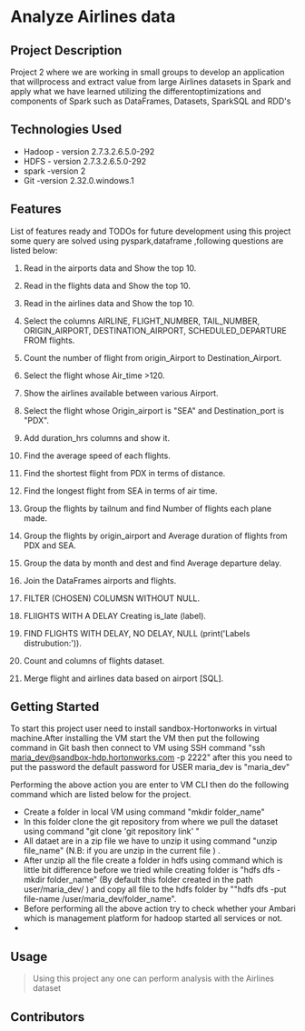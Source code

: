 # Analyze Airlines data

## Project Description

Project 2 where we are working in small groups to develop an application that willprocess and extract value from large Airlines datasets in Spark and apply what we have learned utilizing the differentoptimizations and components of Spark such as DataFrames, Datasets, SparkSQL and RDD's
## Technologies Used

* Hadoop - version 2.7.3.2.6.5.0-292
* HDFS - version 2.7.3.2.6.5.0-292
* spark -version 2
* Git -version 2.32.0.windows.1

## Features

List of features ready and TODOs for future development
using this project some query are solved using pyspark,dataframe ,following questions are listed below:

01. Read in the airports data and Show the top 10.
  
02. Read in the flights data and Show the top 10.

03. Read in the airlines data and Show the top 10.

04. Select the columns AIRLINE, FLIGHT_NUMBER, TAIL_NUMBER, ORIGIN_AIRPORT, DESTINATION_AIRPORT, SCHEDULED_DEPARTURE FROM flights.

05. Count the number of flight from origin_Airport to Destination_Airport.

06. Select the flight whose Air_time >120.

07. Show the airlines available between various Airport.

08. Select the flight whose Origin_airport is "SEA" and Destination_port is "PDX".

09. Add duration_hrs columns and show it.

10. Find the average speed of each flights.

11. Find the shortest flight from PDX in terms of distance.

12. Find the longest flight from SEA in terms of air time.

13. Group the flights by tailnum and find Number of flights each plane made.

14. Group the flights by origin_airport and Average duration of flights from PDX and SEA.

15. Group the data by month and dest and find Average departure delay.

16. Join the DataFrames airports and flights.

17. FILTER (CHOSEN) COLUMSN WITHOUT NULL.

18. FLIIGHTS WITH A DELAY Creating is_late (label).

19. FIND FLIGHTS WITH DELAY, NO DELAY, NULL (print('Labels distrubution:')).

20. Count and columns of flights dataset.

21. Merge flight and airlines data based on airport [SQL].



## Getting Started
   

To start this project user need to install sandbox-Hortonworks in virtual machine.After installing the VM start the VM then put the following command in Git bash then connect to VM using SSH command "ssh maria_dev@sandbox-hdp.hortonworks.com -p 2222" after this you need to put the password the default password for USER maria_dev is "maria_dev"

Performing the above action you are enter to VM CLI then do the following command which are listed below for the project.

* Create a folder in local VM using command "mkdir folder_name"
* In this folder clone the git repository from where we pull the dataset using command "git clone 'git repository link' "
* All dataet are in a zip file we have to unzip it using command "unzip file_name" (N.B: if you are unzip in the current file ) .
* After unzip all the file create a folder in hdfs using command which is little bit difference before we tried while creating folder is "hdfs dfs -mkdir folder_name" (By default this folder created in the path user/maria_dev/ ) and copy all file to the hdfs folder by ""hdfs dfs -put file-name /user/maria_dev/folder_name".
* Before performing all the above action try to check whether your Ambari which is management platform for hadoop started all services or not.
*  





## Usage

>Using this project any one can perform analysis with the Airlines dataset

## Contributors

> 




